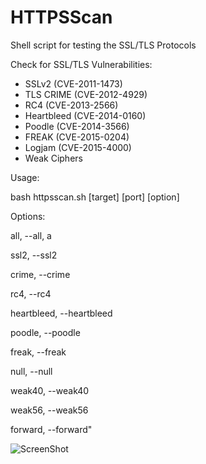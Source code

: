 # HTTPSScan
Shell script for testing the SSL/TLS Protocols

Check for SSL/TLS Vulnerabilities:

* SSLv2 (CVE-2011-1473)
* TLS CRIME (CVE-2012-4929)
* RC4 (CVE-2013-2566)
* Heartbleed (CVE-2014-0160) 
* Poodle (CVE-2014-3566)
* FREAK (CVE-2015-0204)
* Logjam (CVE-2015-4000)
* Weak Ciphers

Usage:

bash httpsscan.sh [target] [port] [option]

Options:

all, --all, a

ssl2, --ssl2

crime, --crime

rc4, --rc4

heartbleed, --heartbleed

poodle, --poodle

freak, --freak

null, --null

weak40, --weak40

weak56, --weak56

forward, --forward"

![ScreenShot](http://alexos.org/wp-content/uploads/2015/04/httpsscan5.png)
